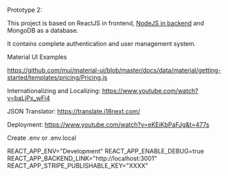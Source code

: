 Prototype 2: 

This project is based on ReactJS in frontend, [NodeJS in backend](https://github.com/bug-tracker-software/bts-be-prototype-2) and MongoDB as a database.

It contains complete authentication and user management system.


Material UI Examples

https://github.com/mui/material-ui/blob/master/docs/data/material/getting-started/templates/pricing/Pricing.js

Internationalizing and Localizing:
https://www.youtube.com/watch?v=baLjPx_wFi4

JSON Translator:
https://translate.i18next.com/

Deployment:
https://www.youtube.com/watch?v=eKEiKbPaFJg&t=477s


Create .env or .env.local

REACT_APP_ENV="Development"
REACT_APP_ENABLE_DEBUG=true
REACT_APP_BACKEND_LINK="http://localhost:3001"
REACT_APP_STRIPE_PUBLISHABLE_KEY="XXXX"